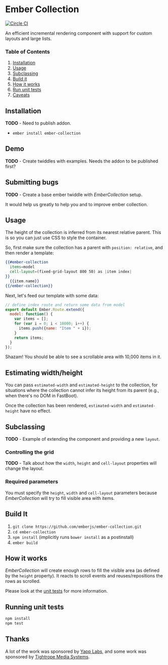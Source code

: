 # Ember Collection

[![Circle CI](https://circleci.com/gh/emberjs/ember-collection.svg?style=shield)](https://circleci.com/gh/emberjs/ember-collection)

An efficient incremental rendering component with support for custom layouts and large lists.

### Table of Contents

1. [Installation](#installation)
1. [Usage](#usage)
1. [Subclassing](#subclassing)
1. [Build it](#build-it)
1. [How it works](#how-it-works)
1. [Run unit tests](#running-unit-tests)
1. [Caveats](#caveats)

## Installation
  **TODO** - Need to publish addon.
  * `ember install ember-collection`
## Demo
**TODO** - Create twiddles with examples. Needs the addon to be published first?

## Submitting bugs

**TODO** - Create a base ember twiddle with *EmberCollection* setup.

It would help us greatly to help you and to improve ember collection.

## Usage

The height of the collection is inferred from its nearest relative parent.
This is so you can just use CSS to style the container.

So, first make sure the collection has a parent with `position: relative`, and
then render a template:

```handlebars
{{#ember-collection
  items=model
  cell-layout=(fixed-grid-layout 800 50) as |item index|
}}
  {{item.name}}
{{/ember-collection}}
```

Next, let's feed our template with some data:

``` javascript
// define index route and return some data from model
export default Ember.Route.extend({
  model: function() {
    var items = [];
    for (var i = 0; i < 10000; i++) {
      items.push({name: "Item " + i});
    }
    return items;
  }
});
```

Shazam! You should be able to see a scrollable area with 10,000 items in it.

## Estimating width/height

You can pass `estimated-width` and `estimated-height` to the collection, for situations where the collection cannot infer its height from its parent (e.g., when there's no DOM in FastBoot).

Once the collection has been rendered, `estimated-width` and `estimated-height` have no effect.

## Subclassing
**TODO** - Example of extending the component and providing a new `layout`.

### Controlling the grid

**TODO** - Talk about how the `width`, `height` and `cell-layout` properties will change the layout.

### Required parameters

You must specify the `height`, `width` and `cell-layout` parameters because *EmberCollection* will try to fill visible area with items.

## Build It

1. `git clone https://github.com/emberjs/ember-collection.git`
2. `cd ember-collection`
3. `npm install` (implicitly runs `bower install` as a postinstall)
5. `ember build`

## How it works

*EmberCollection* will create enough rows to fill the visible area (as defined by the `height` property). It reacts to scroll events and reuses/repositions the rows as scrolled.

Please look at the [unit tests](https://github.com/emberjs/ember-collection/blob/master/tests/unit/content-test.js) for more information.

## Running unit tests

```sh
npm install
npm test
```

## Thanks

A lot of the work was sponsored by [Yapp Labs](https://www.yapp.us/), and some work was sponsored by [Tightrope Media Systems](http://trms.com).
